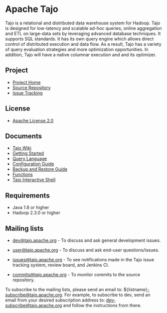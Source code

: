 # Apache Tajo

Tajo is a relational and distributed data warehouse system for Hadoop.
Tajo is designed for low-latency and scalable ad-hoc queries, online
aggregation and ETL on large-data sets by leveraging advanced database
techniques. It supports SQL standards. It has its own query engine which
allows direct control of distributed execution and data flow. As a result,
Tajo has a variety of query evaluation strategies and more optimization
opportunities. In addition, Tajo will have a native columnar execution and
and its optimizer.

## Project

* [Project Home](http://tajo.apache.org/)
* [Source Repository](https://git-wip-us.apache.org/repos/asf/tajo.git)
* [Issue Tracking](https://issues.apache.org/jira/browse/TAJO)

## License

* [Apache License 2.0](http://www.apache.org/licenses/LICENSE-2.0.html)

## Documents

* [Tajo Wiki](https://cwiki.apache.org/confluence/display/TAJO)
* [Getting Started](http://tajo.apache.org/docs/current/getting_started.html)
* [Query Language](http://tajo.apache.org/docs/current/sql_language.html)
* [Configuration Guide](http://tajo.apache.org/docs/current/configuration.html)
* [Backup and Restore Guide](http://tajo.apache.org/docs/current/backup_and_restore.html)
* [Functions](http://tajo.apache.org/docs/current/functions.html)
* [Tajo Interactive Shell](http://tajo.apache.org/docs/current/tsql.html)

## Requirements

* Java 1.8 or higher
* Hadoop 2.3.0 or higher

## Mailing lists

* dev@tajo.apache.org     - To discuss and ask general development issues.

* user@tajo.apache.org    - To discuss and ask end-user questions/issues.

* issues@tajo.apache.org  - To see notifications made in the Tajo issue
                            tracking system, review board, and Jenkins CI.

* commits@tajo.apache.org - To monitor commits to the source repository.

To subscribe to the mailing lists, please send an email to:
${listname}-subscribe@tajo.apache.org. For example, to subscribe to
dev, send an email from your desired subscription address to:
dev-subscribe@tajo.apache.org and follow the instructions from there.